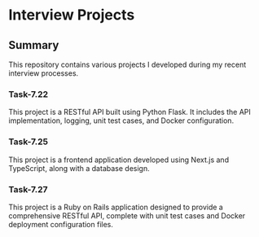 # Interview Projects

## Summary

This repository contains various projects I developed during my recent interview processes.

### Task-7.22

This project is a RESTful API built using Python Flask. It includes the API implementation, logging, unit test cases, and Docker configuration.

### Task-7.25

This project is a frontend application developed using Next.js and TypeScript, along with a database design.

### Task-7.27

This project is a Ruby on Rails application designed to provide a comprehensive RESTful API, complete with unit test cases and Docker deployment configuration files.
